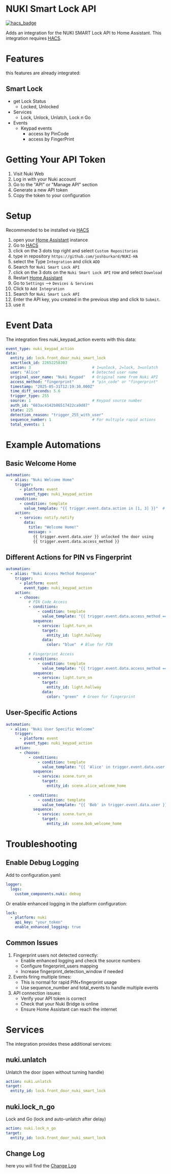 # NUKI Smart Lock API

[![hacs_badge](https://img.shields.io/badge/HACS-Custom-41BDF5.svg)](https://github.com/hacs/integration)

Adds an integration for the NUKI SMART Lock API to Home Assistant. This integration requires [HACS](https://hacs.xyz).

# Features

this features are already integrated:

## Smart Lock 

- get Lock Status
  - Locked, Unlocked
- Services
  - Lock, Unlock, Unlatch, Lock n Go
- Events
  - Keypad events
    - access by PinCode
    - access by FingerPrint

# Getting Your API Token

1. Visit Nuki Web
2. Log in with your Nuki account
3. Go to the "API" or "Manage API" section
4. Generate a new API token
5. Copy the token to your configuration

# Setup

Recommended to be installed via [HACS](https://github.com/hacs/integration)

1. open your [Home Assistant](https://www.home-assistant.io/) instance
2. Go to [HACS](https://hacs.xyz)
3. click on the 3 dots top right and select `Custom Repositories`
4. type in repository `https://github.com/joshburkard/NUKI-HA`
5. select the Type `Integration` and click `ADD`
6. Search for `Nuki Smart Lock API`
7. click on the 3 dots on the `Nuki Smart Lock API` row and select `Download`
8. Restart [Home Assistant](https://www.home-assistant.io/)
9. Go to `Settings` --> `Devices & Services`
10. Click to `Add Integration`
11. Search for `Nuki Smart Lock API`
12. Enter the API key, you created in the previous step and click to `Submit`.
13. use it

# Event Data

The integration fires nuki_keypad_action events with this data:

```yaml
event_type: nuki_keypad_action
data:
  entity_id: lock.front_door_nuki_smart_lock
  smartlock_id: 22652258303
  action: 3                           # 1=unlock, 2=lock, 3=unlatch
  user: "Alice"                       # Detected user name
  original_user_name: "Nuki Keypad"   # Original name from Nuki API
  access_method: "fingerprint"        # "pin_code" or "fingerprint"
  timestamp: "2025-05-31T12:19:30.000Z"
  time_diff_seconds: 5.6
  trigger_type: 255
  source: 1                           # Keypad source number
  auth_id: "683ac4142b86517422ca9d87"
  state: 225
  detection_reason: "trigger_255_with_user"
  sequence_number: 1                  # For multiple rapid actions
  total_events: 1
```

# Example Automations

## Basic Welcome Home

```yaml
automation:
  - alias: "Nuki Welcome Home"
    trigger:
      - platform: event
        event_type: nuki_keypad_action
    condition:
      - condition: template
        value_template: "{{ trigger.event.data.action in [1, 3] }}"  # unlock or unlatch
    action:
      - service: notify.notify
        data:
          title: "Welcome Home!"
          message: >
            {{ trigger.event.data.user }} unlocked the door using 
            {{ trigger.event.data.access_method }}
```

## Different Actions for PIN vs Fingerprint

```yaml
automation:
  - alias: "Nuki Access Method Response"
    trigger:
      - platform: event
        event_type: nuki_keypad_action
    action:
      - choose:
          # PIN Code Access
          - conditions:
              - condition: template
                value_template: "{{ trigger.event.data.access_method == 'pin_code' }}"
            sequence:
              - service: light.turn_on
                target:
                  entity_id: light.hallway
                data:
                  color: "blue"  # Blue for PIN
          
          # Fingerprint Access
          - conditions:
              - condition: template
                value_template: "{{ trigger.event.data.access_method == 'fingerprint' }}"
            sequence:
              - service: light.turn_on
                target:
                  entity_id: light.hallway
                data:
                  color: "green"  # Green for fingerprint
```

## User-Specific Actions

```yaml
automation:
  - alias: "Nuki User Specific Welcome"
    trigger:
      - platform: event
        event_type: nuki_keypad_action
    action:
      - choose:
          - conditions:
              - condition: template
                value_template: "{{ 'Alice' in trigger.event.data.user }}"
            sequence:
              - service: scene.turn_on
                target:
                  entity_id: scene.alice_welcome_home
          
          - conditions:
              - condition: template
                value_template: "{{ 'Bob' in trigger.event.data.user }}"
            sequence:
              - service: scene.turn_on
                target:
                  entity_id: scene.bob_welcome_home
```

# Troubleshooting

## Enable Debug Logging

Add to configuration.yaml:

```yaml
logger:
  logs:
    custom_components.nuki: debug
```

Or enable enhanced logging in the platform configuration:

```yaml
lock:
  - platform: nuki
    api_key: "your_token"
    enable_enhanced_logging: true
```

## Common Issues

1. Fingerprint users not detected correctly:
    - Enable enhanced logging and check the source numbers
    - Configure fingerprint_users mapping
    - Increase fingerprint_detection_window if needed
2. Events firing multiple times:
    - This is normal for rapid PIN+fingerprint usage
    - Use sequence_number and total_events to handle multiple events
3. API connection issues:
    - Verify your API token is correct
    - Check that your Nuki Bridge is online
    - Ensure Home Assistant can reach the internet



# Services

The integration provides these additional services:

## nuki.unlatch

Unlatch the door (open without turning handle)

```yaml
action: nuki.unlatch
target:
  entity_id: lock.front_door_nuki_smart_lock
```

## nuki.lock_n_go

Lock and Go (lock and auto-unlatch after delay)

```yaml
action: nuki.lock_n_go
target:
  entity_id: lock.front_door_nuki_smart_lock
```

## Change Log

here you will find the [Change Log](changelog.md)